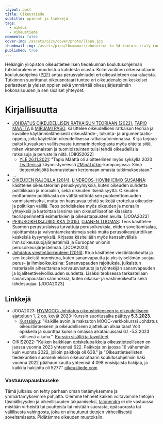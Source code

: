 ```yaml
---
layout: post
title: Oikeustiede
subtitle: opinnot ja linkkejä
tags:
  - oikeus
  - oikeustiede
comments: false
cover-img: /assets/pics/cover/photo/lippu.jpg
thumbnail-img: /assets/pics/thumbnail/phototext-to-3d-texture-italy-runway-ml.jpg
published: true
---
```


Helsingin yliopiston oikeustieteellisen tiedekunnan koulutusohjelman tutkintorakenne muodostuu kahdesta osasta. Kolmivuotinen oikeusnotaarin koulutusohjelma ([PDF](https://www.helsinki.fi/assets/drupal/s3fs-public/migrated-degree-programme-group-pages/files/196221-valittu_on-rakenne_2020-2023.pdf)) antaa perusvalmiudet eri oikeustieteen osa-alueista. Tutkinnon suorittanut oikeusnotaari tuntee eri oikeudenalojen keskeiset periaatteet ja yleiset oppien sekä ymmärtää oikeusjärjestelmän kokonaisuuden ja sen sisäiset yhteydet.

# Kirjallisuutta


- [JOHDATUS OIKEUDELLISEN RATKAISUN TEORIAAN (2022)](https://www.unicontent.fi/tuote/johdatus_oikeudellisen_ratkaisun_teoriaan/), [TAPIO MÄÄTTÄ](https://yle.fi/a/3-12203524) & [MIRJAMI PASO](https://asianajajaliitto.fi/2017/01/hovioikeudenneuvos-mirjami-paso-ita-suomen-yliopiston-professor-of-practice-tehtavaan/): käsittelee oikeudellisen ratkaisun teoriaa ja kuvailee käytännönläheisesti oikeuslähde-, tulkinta- ja argumentaatio-oppeja, joita käytetään oikeudellisessa ratkaisutoiminnassa. Kirja tarjoaa paitsi kuvauksen vallitsevasta tuomarinideologiasta myös ohjeita siitä, miten viranomaisten ja tuomioistuinten tulisi tehdä oikeudellisia ratkaisuja ja perustella niitä. [OIKIS2022]
  - [YLE 26.11.2021](https://yle.fi/a/3-12203524): "Tapio Määttä oli aloitteellinen myös syksyllä 2020 [Twitterissä](https://twitter.com/tapiomaatta) käynnistyneessä [#MinäTutkin](https://twitter.com/hashtag/Min%C3%A4Tutkin?src=hashtag_click&f=live)-kampanjassa. Siinä tieteentekijöitä kannustetaan kertomaan omasta tutkimuksestaan."
- ...
- [OIKEUDEN RAJOILLA (2014)](https://www.unicontent.fi/tuote/oikeuden-rajoilla-oikeustieteen-valintakoekirja-2014/), [LINDROOS-HOVINHEIMO SUSANNA](https://researchportal.helsinki.fi/fi/persons/susanna-lindroos-hovinheimo): käsittelee oikeusteorian peruskysymyksiä, kuten oikeuden suhdetta politiikkaan ja moraaliin, sekä oikeuden itsenäisyyttä. Oikeuden erottaminen politiikasta on välttämätöntä sen puolueettomuuden varmistamiseksi, mutta on haastavaa tehdä selkeää erottelua oikeuden ja politiikan välillä. Teos pohdiskelee myös oikeuden ja moraalin yhteyksiä ja kartoittaa länsimaisen oikeusfilosofian klassista teoriaperinnettä esimerkkien ja oikeustapausten avulla. [JOOA2023]
- [PERUSOIKEUSJURIDIIKKA (2015)](https://www.unicontent.fi/tuote/perusoikeusjuridiikka/), [OJANEN TUOMAS](https://www.helsinki.fi/fi/tutustu-meihin/ihmiset/henkilohaku/tuomas-ojanen-9010012): Teos käsittelee Suomen perustuslaissa turvattuja perusoikeuksia, niiden soveltamisalaa, rajoittamista ja valvontamekanismeja sekä muita perusoikeusjuridiikan keskeisiä kysymyksiä. Kirjassa käsitellään myös kansainvälisiä ihmisoikeussuojajärjestelmiä ja Euroopan unionin perusoikeusjärjestelmää. [JOOA2023]
- [Johdatus viestintäoikeuteen (2016)](https://eduskunnankirjasto.finna.fi/Record/ekk.994090704006250): Kirja käsittelee viestintäoikeutta ja sen keskeistä normistoa, kuten sananvapautta ja yksityiselämän suojaa perus- ja ihmisoikeuksina: Sananvapauden rajoituksia, julkaistun materiaalin aiheuttamaa korvausvastuuta ja työntekijän sananvapauden ja lojaliteettivelvollisuuden suhdetta. Lisäksi teoksessa tarkastellaan sananvapauslain säännöksiä, kuten oikaisu- ja vastineoikeutta sekä lähdesuojaa. [JOOA2023]

## Linkkejä

- JOOA2023: [HY/MOOC: Johdatus oikeustieteeseen ja oikeudelliseen ajatteluun 1, 2 op, kevät 2023](https://digicampus.fi/course/view.php?id=3904): Kurssin suoritusaika päättyy **5.3.2023**. 
  - [Kurssisivu](https://studies.helsinki.fi/opintotarjonta/cur/otm-994417b6-88a5-4b57-910b-cc774d72461e): "Kaikille avoin ja maksuton MOOC-verkkokurssi Johdatus oikeustieteeseen ja oikeudelliseen ajatteluun alkaa taas! Voit opiskella ja suorittaa kurssin omassa aikataulussasi 6.1.-5.3.2023 välisenä aikana.". [Kurssin sisältö ja tavoitteet](https://digicampus.fi/mod/page/view.php?id=204308)  
- OIKIS2022: "Kaiken kaikkiaan opiskelupaikkoja oikeustieteelliseen on jaossa vuonna 2023 yhteensä 622. Paikkoja on jaossa 16 vähemmän kuin vuonna 2022, jolloin paikkoja oli 638." ja "Oikeustieteellisten tiedekuntien suomenkielisiin oikeusnotaarin koulutusohjelmiin haki vuonna 2022 päähaun kautta yhteensä 4 098 ensisijaista hakijaa, ja kaikkia hakijoita oli 5277." [oikeustiede.com](https://www.oikeustiede.com/aiheet/oikeustieteellinen-aloituspaikat-ja-hakijamaara/)

### Vastuuvapauslauseke

Tämä julkaisu on tehty parhaan oman tietämyksemme ja ymmärtämyksemme pohjalta. Olemme tehneet kaiken voitavamme tietojen täsmällisyyden ja oikeellisuuden takaamiseksi, [talonendm](https://talonendm.github.io/) ei ole vastuussa mistään virheistä tai puutteista tai mistään suorasta, epäsuorasta tai välillisestä
vahingosta, joka on aiheutunut tietojen virheellisestä soveltamisesta. Pidätämme oikeuden muutoksiin.